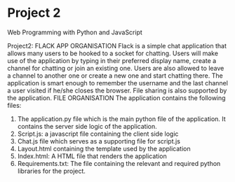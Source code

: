 # Project 2

Web Programming with Python and JavaScript

Project2: FLACK
APP ORGANISATION
Flack is a simple chat application that allows many users to be hooked to a socket for chatting.
Users will make use of the application by typing in their preferred display name, create a channel for chatting or join an existing one. Users are also allowed to leave a channel to another one or create a new one and start chatting there.
The application is smart enough to remember the username and the last channel a user visited if he/she closes the browser.
File sharing is also supported by the application.
FILE ORGANISATION
The application contains the following files:
1.	The application.py file which is the main python file of the application. It contains the server side logic of the application.
2.	Script.js: a javascript file containing the client side logic
3.	Chat.js file which serves as a supporting file for script.js
4.	Layout.html containing the template used by the application
5.	Index.html: A HTML file that renders the application
6.	Requirements.txt: The file containing the relevant and required python libraries for the project.



